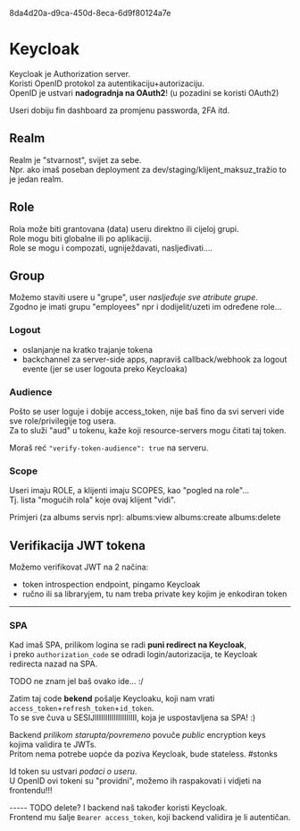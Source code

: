 



8da4d20a-d9ca-450d-8eca-6d9f80124a7e

# Keycloak


Keycloak je Authorization server.  
Koristi OpenID protokol za autentikaciju+autorizaciju.  
OpenID je ustvari **nadogradnja na OAuth2**! (u pozadini se koristi OAuth2)


Useri dobiju fin dashboard za promjenu passworda, 2FA itd.

## Realm
Realm je "stvarnost", svijet za sebe.  
Npr. ako imaš poseban deployment za dev/staging/klijent_maksuz_tražio to je jedan realm.



## Role
Rola može biti grantovana (data) useru direktno ili cijeloj grupi.  
Role mogu biti globalne ili po aplikaciji.  
Role se mogu i compozati, ugniježdavati, nasljeđivati....


## Group
Možemo staviti usere u "grupe", user *nasljeđuje sve atribute grupe*.  
Zgodno je imati grupu "employees" npr i dodijelit/uzeti im određene role...


### Logout

- oslanjanje na kratko trajanje tokena
- backchannel za server-side apps, napraviš callback/webhook za logout evente (jer se user logouta preko Keycloaka)

### Audience
Pošto se user loguje i dobije access_token, nije baš fino da svi serveri vide sve role/privilegije tog usera.  
Za to služi "aud" u tokenu, kaže koji resource-servers mogu čitati taj token.

Moraš reć `"verify-token-audience": true` na serveru.


### Scope
Useri imaju ROLE, a klijenti imaju SCOPES, kao "pogled na role"...  
Tj. lista "mogućih rola" koje ovaj klijent "vidi".

Primjeri (za albums servis npr):
albums:view
albums:create
albums:delete


## Verifikacija JWT tokena
Možemo verifikovat JWT na 2 načina:
- token introspection endpoint, pingamo Keycloak
- ručno ili sa libraryjem, tu nam treba private key kojim je enkodiran token


-----------------

### SPA
Kad imaš SPA, prilikom logina se radi **puni redirect na Keycloak**,  
i preko `authorization_code` se odradi login/autorizacija, te Keycloak redirecta nazad na SPA.  

TODO ne znam jel baš ovako ide... :/

Zatim taj code **bekend** pošalje Keycloaku, koji nam vrati `access_token`+`refresh_token`+`id_token`.  
To se sve čuva u SESIJIIIIIIIIIIIIIIIIIIII, koja je uspostavljena sa SPA! :)

Backend *prilikom starupta/povremeno* povuče *public* encryption keys kojima validira te JWTs.  
Pritom nema potrebe uopće da poziva Keycloak, bude stateless. #stonks

Id token su ustvari *podaci o useru*.  
U OpenID ovi tokeni su "providni", možemo ih raspakovati i vidjeti na frontendu!!!




----- TODO delete?
I backend naš također koristi Keycloak.  
Frontend mu šalje `Bearer access_token`, koji backend validira je li autentičan.  











